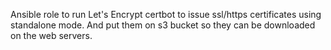 Ansible role to run Let's Encrypt certbot to issue ssl/https certificates using standalone mode.
And put them on s3 bucket so they can be downloaded on the web servers.
